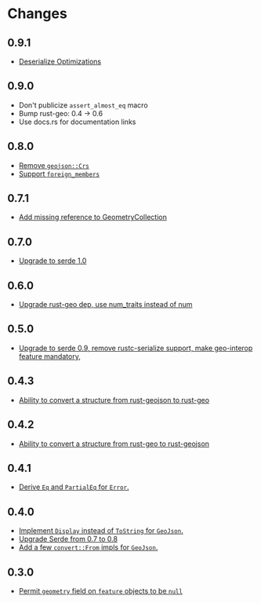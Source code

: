 # Changes

## 0.9.1

* [Deserialize Optimizations](https://github.com/georust/rust-geojson/pull/82)

## 0.9.0

* Don't publicize `assert_almost_eq` macro
* Bump rust-geo: 0.4 → 0.6
* Use docs.rs for documentation links

## 0.8.0

* [Remove `geojson::Crs`](https://github.com/georust/rust-geojson/pull/71)
* [Support `foreign_members`](https://github.com/georust/rust-geojson/pull/70)

## 0.7.1

* [Add missing reference to GeometryCollection](https://github.com/georust/rust-geojson/pull/68)

## 0.7.0

* [Upgrade to serde 1.0](https://github.com/georust/rust-geojson/pull/64)

## 0.6.0

* [Upgrade rust-geo dep, use num_traits instead of num](https://github.com/georust/rust-geojson/pull/62)

## 0.5.0

* [Upgrade to serde 0.9, remove rustc-serialize support, make geo-interop feature mandatory,](https://github.com/georust/rust-geojson/pull/60)

## 0.4.3

* [Ability to convert a structure from rust-geojson to rust-geo](https://github.com/georust/rust-geojson/pull/56)

## 0.4.2

* [Ability to convert a structure from rust-geo to rust-geojson](https://github.com/georust/rust-geojson/issues/51)

## 0.4.1

* [Derive `Eq` and `PartialEq` for `Error`.](https://github.com/georust/rust-geojson/issues/51)

## 0.4.0

* [Implement `Display` instead of `ToString` for `GeoJson`.](https://github.com/georust/rust-geojson/pull/46)
* [Upgrade Serde from 0.7 to 0.8](https://github.com/georust/rust-geojson/pull/48)
* [Add a few `convert::From` impls for `GeoJson`.](https://github.com/georust/rust-geojson/pull/45)

## 0.3.0

* [Permit `geometry` field on `feature` objects to be `null`](https://github.com/georust/rust-geojson/issues/42)

